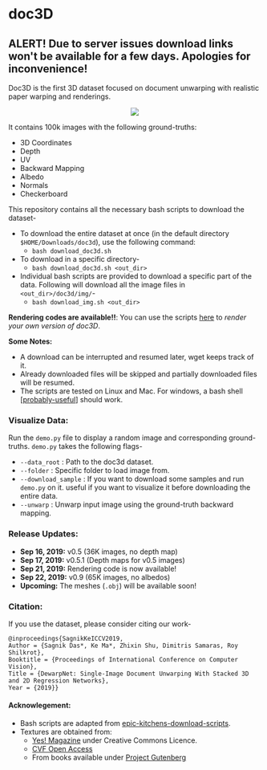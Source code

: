 
# doc3D 
## ALERT! Due to server issues download links won't be available for a few days. Apologies for inconvenience!
Doc3D is the first 3D dataset focused on document unwarping with realistic paper warping and renderings.
<p align="center">
  <img src="data.gif">
</p>

It contains 100k images with the following ground-truths:
- 3D Coordinates
- Depth 
- UV
- Backward Mapping
- Albedo
- Normals
- Checkerboard

This repository contains all the necessary bash scripts to download the dataset-
- To download the entire dataset at once (in the default directory `$HOME/Downloads/doc3d`), use the following command:
    - `bash download_doc3d.sh`
- To download in a specific directory-
    - `bash download_doc3d.sh <out_dir>`
- Individual bash scripts are provided to download a specific part of the data. Following will download all the image files in `<out_dir>/doc3d/img/`- 
    - `bash download_img.sh <out_dir>`

**Rendering codes are available!!**: You can use the scripts [here](https://github.com/sagniklp/doc3D-renderer) to *render your own version of doc3D*.

**Some Notes:** 
- A download can be interrupted and resumed later, wget keeps track of it. 
- Already downloaded files will be skipped and partially downloaded files will be resumed.
- The scripts are tested on Linux and Mac. For windows, a bash shell [[probably-useful](https://itsfoss.com/install-bash-on-windows/)] should work.

### Visualize Data:
Run the `demo.py` file to display a random image and corresponding ground-truths. `demo.py` takes the following flags-	
- `--data_root` : Path to the doc3d dataset.
- `--folder` : Specific folder to load image from.
- `--download_sample` : If you want to download some samples and run `demo.py` on it. useful if you want to visualize it before downloading the entire data.
- `--unwarp` : Unwarp input image using the ground-truth backward mapping. 


### Release Updates:
- **Sep 16, 2019:** v0.5 (36K images, no depth map) 
- **Sep 17, 2019:** v0.5.1 (Depth maps for v0.5 images)
- **Sep 21, 2019:** Rendering code is now available! 
- **Sep 22, 2019:** v0.9 (65K images, no albedos) 
- **Upcoming:** The meshes (`.obj`) will be available soon!

### Citation:
If you use the dataset, please consider citing our work-
```
@inproceedings{SagnikKeICCV2019, 
Author = {Sagnik Das*, Ke Ma*, Zhixin Shu, Dimitris Samaras, Roy Shilkrot}, 
Booktitle = {Proceedings of International Conference on Computer Vision}, 
Title = {DewarpNet: Single-Image Document Unwarping With Stacked 3D and 2D Regression Networks}, 
Year = {2019}}   
```
#### Acknowlegement: 
- Bash scripts are adapted from [epic-kitchens-download-scripts](https://github.com/epic-kitchens/download-scripts). 
- Textures are obtained from:
  - [Yes! Magazine](https://issues.yesmagazine.org/) under Creative Commons Licence.
  - [CVF Open Access](http://openaccess.thecvf.com/menu.py)
  - From books available under [Project Gutenberg](https://www.gutenberg.org/) 
